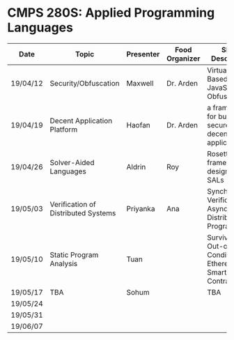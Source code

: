 
# CMPS 280S: Applied Programming Languages

| Date     | Topic                               | Presenter | Food Organizer | Short Description                                             | Papers                                             |
| -------- | ----------------------------------- | --------- | -------------- | ------------------------------------------------------------- | -------------------------------------------------- |
| 19/04/12 | Security/Obfuscation                | Maxwell   | Dr. Arden      | Virtualisation-Based JavaScript Obfuscation                   |                                                    |
| 19/04/19 | Decent Application Platform         | Haofan    | Dr. Arden      | a framework for building secure decentralized applications    |  NA                                                |
| 19/04/26 | Solver-Aided Languages              | Aldrin    | Roy            | Rosette is a framework for designing SALs                     | [Growing SAL with Rosette][paper-grow-sdl-rosette] |
| 19/05/03 | Verification of Distributed Systems | Priyanka  | Ana             | Synchronous Verification of Asynchronous Distributed Programs | [Program Verif][paper-programVerif]                |
| 19/05/10 | Static Program Analysis             | Tuan      |                | Surviving Out-of-Gas Conditions in Ethereum Smart Contracts   | [MadMax][paper-madmax]                             |
| 19/05/17 | TBA                                 | Sohum     |                | TBA                                                           | TBA                                                |
| 19/05/24 |                                     |           |                |                                                               |                                                    |
| 19/05/31 |                                     |           |                |                                                               |                                                    |
| 19/06/07 |                                     |           |                |                                                               |                                                    |

<!-- links to papers -->
[paper-grow-sdl-rosette]: https://homes.cs.washington.edu/~emina/pubs/rosette.onward13.pdf
[paper-lightweight-svm]:  https://homes.cs.washington.edu/~emina/pubs/rosette.pldi14.pdf
[paper-madmax]: https://www.nevillegrech.com/madmax-oopsla18.pdf
[paper-programVerif]: https://www.cs.princeton.edu/courses/archive/spring16/cos217/lectures/24_ProgramVerif.pdf

<!-- links to talks -->
[talk-synth-ver-forall]:  https://www.youtube.com/watch?v=KpDyuMIb_E0&index=25&list=PLZdCLR02grLp4W4ySd1sHPOsK83gvqBQp
